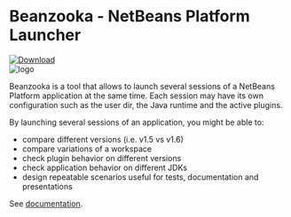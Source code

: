 # Beanzooka - NetBeans Platform Launcher 

[![Download](https://img.shields.io/github/release/nbbrd/beanzooka.svg)](https://github.com/nbbrd/beanzooka/releases/latest)  
![logo](https://github.com/nbbrd/beanzooka/wiki/assets/logo.png)

Beanzooka is a tool that allows to launch several sessions of a NetBeans Platform application at the same time. Each session may have its own configuration such as the user dir, the Java runtime and the active plugins.

By launching several sessions of an application, you might be able to:
- compare different versions (i.e. v1.5 vs v1.6)
- compare variations of a workspace
- check plugin behavior on different versions
- check application behavior on different JDKs
- design repeatable scenarios useful for tests, documentation and presentations

See [documentation](https://github.com/nbbrd/beanzooka/wiki).
